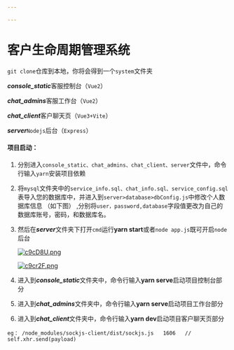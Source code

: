```yaml
---

---
```


# 客户生命周期管理系统

`git clone`仓库到本地，你将会得到一个`system`文件夹

***console_static***客服控制台（`Vue2`）

***chat_admins***客服工作台（`Vue2`）

***chat_client***客户聊天页（`Vue3+Vite`）

***server***`Nodejs`后台（`Express`）

#### 项目启动：

1. 分别进入`console_static、chat_admins、chat_client、server`文件中，命令行输入`yarn`安装项目依赖

2. 将`mysql`文件夹中的`service_info.sql、chat_info.sql、service_config.sql`表导入您的数据库中，并进入到`server>database>dbConfig.js`中修改个人数据库信息 （如下图） ,分别将`user，password,database`字段值更改为自己的数据库账号，密码，和数据库名。

3. 然后在***server***文件夹下打开`cmd`运行**yarn start**或者`node app.js`既可开启`node`后台

   [![c9cD8U.png](https://z3.ax1x.com/2021/03/29/c9cD8U.png)](https://imgtu.com/i/c9cD8U)

   [![c9cr2F.png](https://z3.ax1x.com/2021/03/29/c9cr2F.png)](https://imgtu.com/i/c9cr2F)

4. 进入到***console_static***文件夹中，命令行输入**yarn serve**启动项目控制台部分

5. 进入到***chat_admins***文件夹中，命令行输入**yarn serve**启动项目工作台部分

6. 进入到***chat_client***文件夹中，命令行输入**yarn dev**启动项目客户聊天页部分

`eg： /node_modules/sockjs-client/dist/sockjs.js   1606   // self.xhr.send(payload) `



